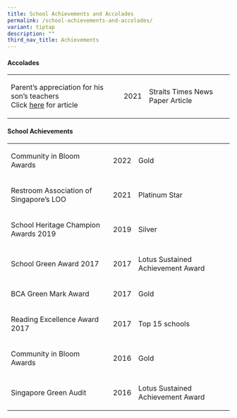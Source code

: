 ```yaml
---
title: School Achievements and Accolades
permalink: /school-achievements-and-accolades/
variant: tiptap
description: ""
third_nav_title: Achievements
---
```

<h4><strong>Accolades</strong></h4>
<table style="minWidth: 75px">
<colgroup>
<col>
<col>
<col>
</colgroup>
<tbody>
<tr>
<td rowspan="1" colspan="1">
<p>Parent’s appreciation for his son’s teachers
<br>Click <a href="https://www.straitstimes.com/opinion/forum/bouquets-sons-teachers-made-a-big-difference-in-his-learning-journey" rel="noopener noreferrer nofollow" target="_blank"><u>here</u></a> for
article</p>
</td>
<td rowspan="1" colspan="1">
<p>2021</p>
</td>
<td rowspan="1" colspan="1">
<p>Straits Times News Paper Article</p>
</td>
</tr>
</tbody>
</table>
<h4><strong>School Achievements</strong></h4>
<table style="minWidth: 75px">
<colgroup>
<col>
<col>
<col>
</colgroup>
<tbody>
<tr>
<td rowspan="1" colspan="1">
<p>Community in Bloom Awards</p>
</td>
<td rowspan="1" colspan="1">
<p>2022</p>
</td>
<td rowspan="1" colspan="1">
<p>Gold</p>
</td>
</tr>
<tr>
<td rowspan="1" colspan="1">
<p>Restroom Association of Singapore’s LOO</p>
</td>
<td rowspan="1" colspan="1">
<p>2021</p>
</td>
<td rowspan="1" colspan="1">
<p>Platinum Star</p>
</td>
</tr>
<tr>
<td rowspan="1" colspan="1">
<p>School Heritage Champion Awards 2019</p>
</td>
<td rowspan="1" colspan="1">
<p>2019</p>
</td>
<td rowspan="1" colspan="1">
<p>Silver</p>
</td>
</tr>
<tr>
<td rowspan="1" colspan="1">
<p>School Green Award 2017</p>
</td>
<td rowspan="1" colspan="1">
<p>2017</p>
</td>
<td rowspan="1" colspan="1">
<p>Lotus Sustained Achievement Award</p>
</td>
</tr>
<tr>
<td rowspan="1" colspan="1">
<p>BCA Green Mark Award</p>
</td>
<td rowspan="1" colspan="1">
<p>2017</p>
</td>
<td rowspan="1" colspan="1">
<p>Gold</p>
</td>
</tr>
<tr>
<td rowspan="1" colspan="1">
<p>Reading Excellence Award 2017</p>
</td>
<td rowspan="1" colspan="1">
<p>2017</p>
</td>
<td rowspan="1" colspan="1">
<p>Top 15 schools</p>
</td>
</tr>
<tr>
<td rowspan="1" colspan="1">
<p>Community in Bloom Awards</p>
</td>
<td rowspan="1" colspan="1">
<p>2016</p>
</td>
<td rowspan="1" colspan="1">
<p>Gold</p>
</td>
</tr>
<tr>
<td rowspan="1" colspan="1">
<p>Singapore Green Audit</p>
</td>
<td rowspan="1" colspan="1">
<p>2016</p>
</td>
<td rowspan="1" colspan="1">
<p>Lotus Sustained Achievement Award</p>
</td>
</tr>
</tbody>
</table>
<p></p>